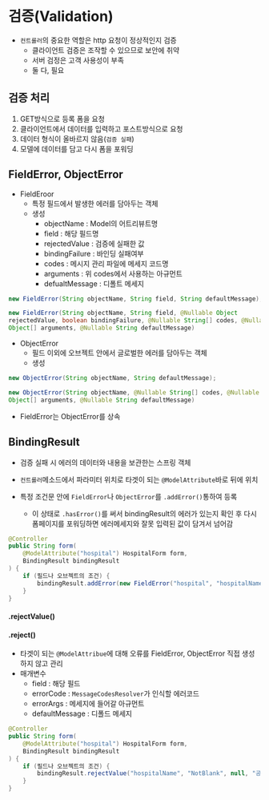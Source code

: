# 검증(Validation)

* `컨트롤러`의 중요한 역할은 http 요청이 정상적인지 검증
  * 클라이언트 검증은 조작할 수 있으므로 보안에 취약
  * 서버 검정은 고객 사용성이 부족
  * 둘 다, 필요
## 검증 처리
1. GET방식으로 등록 폼을 요청
2. 클라이언트에서 데이터를 입력하고 포스트방식으로 요청
3. 데이터 형식이 올바르지 않음(`검증 실패`)
4. 모델에 데이터를 담고 다시 폼을 포워딩

## FieldError, ObjectError
* FieldEroor
  * 특정 필드에서 발생한 에러를 담아두는 객체
  * 생성
    * objectName : Model의 어트리뷰트명
    * field : 해당 필드명
    * rejectedValue : 검증에 실패한 값
    * bindingFailure : 바인딩 실패여부
    * codes : 메시지 관리 파일에 메세지 코드명
    * arguments : 위 codes에서 사용하는 아규먼트
    * defualtMessage : 디폴트 메세지
```java
new FieldError(String objectName, String field, String defaultMessage);

new FieldError(String objectName, String field, @Nullable Object
rejectedValue, boolean bindingFailure, @Nullable String[] codes, @Nullable
Object[] arguments, @Nullable String defaultMessage)
```
* ObjectError
  * 필드 이외에 오브젝트 안에서 글로벌한 에러를 담아두는 객체
  * 생성
```java
new ObjectError(String objectName, String defaultMessage);

new ObjectError(String objectName, @Nullable String[] codes, @Nullable
Object[] arguments, @Nullable String defaultMessage)
```
* FieldError는 ObjectError를 상속

## BindingResult
* 검증 실패 시 에러의 데이터와 내용을 보관한는 스프링 객체
* `컨트롤러`메소드에서 파라미터 위치로 타겟이 되는 `@ModelAttribute`바로 뒤에 위치
* 특정 조건문 안에 `FieldError`나 `ObjectError`를 `.addError()`통하여 등록

  * 이 상태로 `.hasError()`를 써서 bindingResult의 에러가 있는지 확인 후 다시 폼페이지를 포워딩하면 에러메세지와 잘못 입력된 값이 담겨서 넘어감
```java
@Controller
public String form(
    @ModelAttribute("hospital") HospitalForm form,
    BindingResult bindingResult
) {
    if (필드나 오브젝트의 조건) {
        bindingResult.addError(new FieldError("hospital", "hospitalName", form.gethospitalName(), false, null, null, "병원 이름 필드 에러"))
    }
}
```
#### .rejectValue()
#### .reject()
* 타겟이 되는 `@ModelAttribue`에 대해 오류를 FieldError, ObjectError 직접 생성하지 않고 관리
* 매개변수
  * field : 해당 필드
  * errorCode : `MessageCodesResolver`가 인식할 에러코드
  * errorArgs : 메세지에 들어갈 아규먼트
  * defaultMessage : 디폴드 메세지
```java
@Controller
public String form(
    @ModelAttribute("hospital") HospitalForm form,
    BindingResult bindingResult
) {
    if (필드나 오브젝트의 조건) {
        bindingResult.rejectValue("hospitalName", "NotBlank", null, "공백X");
    }
}


